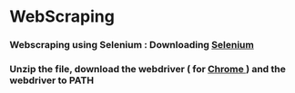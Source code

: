 # WebScraping
### Webscraping using Selenium : Downloading <a href = "https://selenium-python.readthedocs.io/installation.html#"> Selenium </a> 
### Unzip the file, download the webdriver ( for <a href = "https://sites.google.com/chromium.org/driver/"> Chrome </a> ) and the webdriver to PATH
